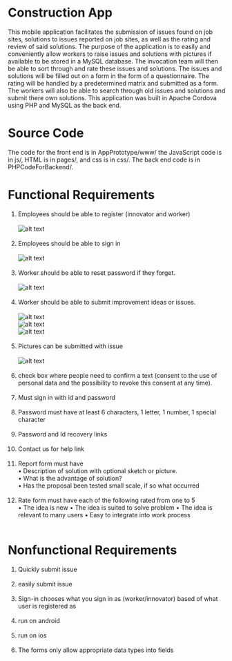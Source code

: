 # Construction App
This mobile application facilitates the submission of issues found on job sites, solutions to issues reported on job sites, as well as the rating and review of said solutions. The purpose of the application is to easily and conveniently allow workers to raise issues and solutions with pictures if available to be stored in a MySQL database. The invocation team will then be able to sort through and rate these issues and solutions. The issues and solutions will be filled out on a form in the form of a questionnaire. The rating will be handled by a predetermined matrix and submitted as a form. The workers will also be able to search through old issues and solutions and submit there own solutions. This application was built in Apache Cordova using PHP and MySQL as the back end. 
# Source Code
The code for the front end is in AppPrototype/www/ the JavaScript code is in js/, HTML is in pages/, and css is in css/. The back end code is in PHPCodeForBackend/.


# Functional Requirements
1. Employees should be able to register (innovator and worker)<br /> <br />
![alt text](https://github.com/humbleguidant/ConstructionApp/blob/master/zublinAppPhotos/register.PNG?raw=true) <br /> <br />
2. Employees should be able to sign in <br /> <br />
![alt text](https://github.com/humbleguidant/ConstructionApp/blob/master/zublinAppPhotos/login.PNG?raw=true) <br /> <br />
3. Worker should be able to reset password if they forget. <br /> <br/>
![alt text](https://github.com/humbleguidant/ConstructionApp/blob/master/zublinAppPhotos/forgotPassword.PNG?raw=true) <br /> <br />
4. Worker should be able to submit improvement ideas or issues. <br /> <br />
![alt text](https://github.com/humbleguidant/ConstructionApp/blob/master/zublinAppPhotos/suggForm1.PNG?raw=true) <br />
![alt text](https://github.com/humbleguidant/ConstructionApp/blob/master/zublinAppPhotos/suggForm2.PNG?raw=true) <br />
![alt text](https://github.com/humbleguidant/ConstructionApp/blob/master/zublinAppPhotos/suggForm3.PNG?raw=true) <br /> <br />
5. Pictures can be submitted with issue <br /> <br/>
![alt text](https://github.com/humbleguidant/ConstructionApp/blob/master/zublinAppPhotos/suggForm4.PNG?raw=true) <br /> <br />
6. check box where people need to confirm a text (consent to the use of personal data
and the possibility to revoke this consent at any time). <br /> <br />
7. Must sign in with id and password <br /> <br />
8. Password must have at least 6 characters, 1 letter, 1 number, 1 special character <br /> <br />
9. Password and Id recovery links <br /> <br />
10. Contact us for help link <br /> <br />
11. Report form must have <br />
  • Description of solution with optional sketch or picture. <br />
  • What is the advantage of solution? <br />
  • Has the proposal been tested small scale, if so what occurred <br /> <br />
12. Rate form must have each of the following rated from one to 5 <br /> 
  • The idea is new
  • The idea is suited to solve problem
  • The idea is relevant to many users
  • Easy to integrate into work process <br /> <br />

# Nonfunctional Requirements
1. Quickly submit issue <br /> <br />
2. easily submit issue <br /> <br />
3. Sign-in chooses what you sign in as (worker/innovator) based of what user is registered as <br /> <br />
4. run on android <br /> <br />
5. run on ios <br /> <br />
6. The forms only allow appropriate data types into fields <br /> <br />
